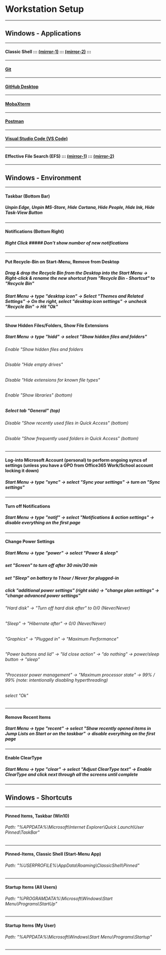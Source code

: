 # Workstation Setup
***

## Windows - Applications
***
#### Classic Shell :::  [(mirror-1)](https://www.softpedia.com/get/Desktop-Enhancements/Shell-Replacements/Classic-Shell.shtml)  :::  [(mirror-2)](https://www.fosshub.com/Classic-Shell.html)  :::  
***
#### [Git](https://git-scm.com/downloads)
***
#### [GitHub Desktop](https://desktop.github.com/)
***
#### [MobaXterm](https://mobaxterm.mobatek.net/download-home-edition.html)
***
#### [Postman](https://www.getpostman.com/apps)
***
#### [Visual Studio Code (VS Code)](https://mobaxterm.mobatek.net/download-home-edition.html)
***
#### Effective File Search (EFS)  :::  [(mirror-1)](https://www.softpedia.com/get/System/File-Management/Effective-File-Search.shtml#download)  :::  [(mirror-2)](https://effective-file-search.en.lo4d.com/download)
***

## Windows - Environment
***
#### Taskbar (Bottom Bar)
##### Unpin Edge, Unpin MS-Store, Hide Cortana, Hide People, Hide Ink, Hide Task-View Button
***
#### Notifications (Bottom Right)
##### Right Click ##### Don't show number of new notifications
***
#### Put Recycle-Bin on Start-Menu, Remove from Desktop
##### Drag & drop the Recycle Bin from the Desktop into the Start Menu -> Right-click & rename the new shortcut from "Recycle Bin - Shortcut" to "Recycle Bin"
##### Start Menu -> type "desktop icon" -> Select "Themes and Related Settings" -> On the right, select "desktop icon settings" -> uncheck "Recycle Bin" -> Hit "Ok"
***
#### Show Hidden Files/Folders, Show File Extensions
##### Start Menu -> type "hidd" -> select "Show hidden files and folders"
###### Enable "Show hidden files and folders
###### Disable "Hide empty drives"
###### Disable "Hide extensions for known file types"
###### Enable "Show libraries" (bottom)
##### Select tab "General" (top)
###### Disable "Show recently used files in Quick Access" (bottom)
###### Disable "Show frequently used folders in Quick Access" (bottom)
***
#### Log-into Microsoft Account (personal) to perform ongoing syncs of settings (unless you have a GPO from Office365 Work/School account locking it down)
##### Start Menu -> type "sync" -> select "Sync your settings" -> turn on "Sync settings"
***
#### Turn off Notifications
##### Start Menu -> type "notif" -> select "Notifications & action settings" -> disable everything on the first page
***
#### Change Power Settings
##### Start Menu -> type "power" -> select "Power & sleep"
##### set "Screen" to turn off after 30 min/30 min
##### set "Sleep" on battery to 1 hour / Never for plugged-in
##### click "additional power settings" (right side) -> "change plan settings" -> "change advanced power settings"
###### "Hard disk" -> "Turn off hard disk after" to 0/0 (Never/Never)
###### "Sleep" -> "Hibernate after" -> 0/0 (Never/Never)
###### "Graphics" -> "Plugged in" -> "Maximum Performance"
###### "Power buttons and lid" -> "lid close action" -> "do nothing" -> power/sleep button -> "sleep"
###### "Processor power management" -> "Maximum processor state" -> 99% / 99% (note: intentionally disabling hyperthreading)
###### select "Ok" 
***
#### Remove Recent Items
##### Start Menu -> type "recent" -> select "Show recently opened items in Jump Lists on Start or on the taskbar" -> disable everything on the first page
***
#### Enable ClearType
##### Start Menu -> type "clear" -> select "Adjust ClearType text" -> Enable ClearType and click next through all the screens until complete
***

## Windows - Shortcuts
***
#### Pinned Items, Taskbar (Win10)
###### Path:  "%APPDATA%\Microsoft\Internet Explorer\Quick Launch\User Pinned\TaskBar"
***
#### Pinned-Items, Classic Shell (Start-Menu App)
###### Path:  "%USERPROFILE%\AppData\Roaming\ClassicShell\Pinned"
***
#### Startup Items (All Users)
###### Path:  "%PROGRAMDATA%\Microsoft\Windows\Start Menu\Programs\StartUp"
***
#### Startup Items (My User)
###### Path:  "%APPDATA%\Microsoft\Windows\Start Menu\Programs\Startup"
***
